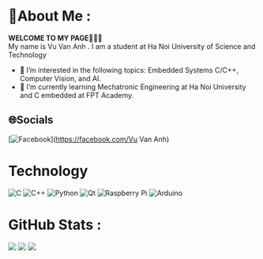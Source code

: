 # 💫About Me :
**WELCOME TO MY PAGE**👋👋👋 \
 My name is Vu Van Anh . I am a student at Ha Noi University of Science and Technology  
- 👀 I’m interested in the following topics: Embedded Systems C/C++, Computer Vision, and AI.
- 🌱 I’m currently learning Mechatronic Engineering at Ha Noi University and C embedded at FPT Academy.

## 🌐Socials
[![Facebook](https://img.shields.io/badge/Facebook-%231877F2.svg?logo=Facebook&logoColor=white)](https://facebook.com/Vu Van Anh) 

# Technology
![C](https://img.shields.io/badge/c-%2300599C.svg?style=flat-square&logo=c&logoColor=white) ![C++](https://img.shields.io/badge/c++-%2300599C.svg?style=flat-square&logo=c%2B%2B&logoColor=white) ![Python](https://img.shields.io/badge/python-3670A0?style=flat-square&logo=python&logoColor=ffdd54) ![Qt](https://img.shields.io/badge/Qt-%23217346.svg?style=flat-square&logo=Qt&logoColor=white) ![Raspberry Pi](https://img.shields.io/badge/-RaspberryPi-C51A4A?style=flat-square&logo=Raspberry-Pi) ![Arduino](https://img.shields.io/badge/-Arduino-00979D?style=flat-square&logo=Arduino&logoColor=white)
# GitHub Stats :
![](https://github-readme-stats.vercel.app/api?username=vvanh2102&theme=onedark&hide_border=false&include_all_commits=false&count_private=false)
![](https://github-readme-streak-stats.herokuapp.com/?user=vvanh2102&theme=onedark&hide_border=false)
![](https://github-readme-stats.vercel.app/api/top-langs/?username=vvanh2102&theme=onedark&hide_border=false&include_all_commits=false&count_private=false&layout=compact)



